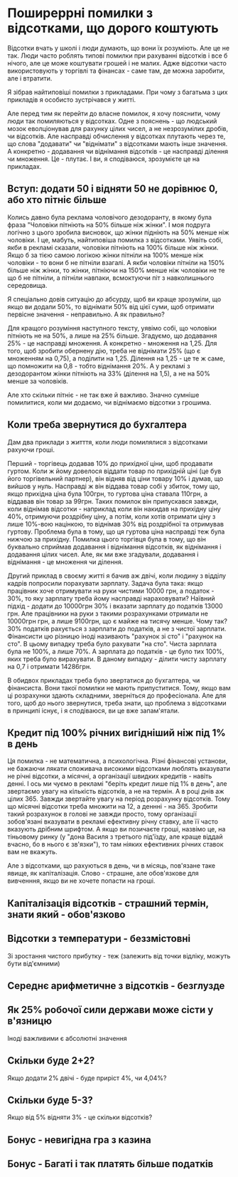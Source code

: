 # Поширеррні помилки з відсотками, що дорого коштують

Відсотки вчать у школі і люди думають, що вони їх розуміють. Але це не так. Люди часто роблять типові помилки при рахуванні відсотків і все б нічого, але це може коштувати грошей і не малих. Адже відсотки часто використовують у торгівлі та фінансах - саме там, де можна заробити, але і втратити.

Я зібрав найтиповіші помилки з прикладами. При чому з багатьма з цих прикладів я особисто зустрічався у житті.

Але перед тим як перейти до власне помилок, я хочу пояснити, чому люди так помиляються у відсотках. Одне з пояснень - що людський мозок еволціонував для рахунку цілих чисел, а не незрозумілих дробів, чи відсотків. Але насправді обчислення у відсотках плутають через те, що слова "додавати" чи "віднімати" з відсотками мають інше значення. А конкретно - додавання чи віднімання відсотків - це насправді ділення чи множення. Це - плутає. І ви, я сподіваюся, зрозумієте це на прикладах.

## Вступ: додати 50 і відняти 50 не дорівнює 0, або хто пітніє більше

Колись давно була реклама чоловічого дезодоранту, в якому була фраза "Чоловіки пітніють на 50% більше ніж жінки". І моя подруга логічно з цього зробила висновок, що жінки підніють на 50% менше ніж чоловіки. І це, мабуть, найтиповіша помилка з відсотками. Уявіть собі, якби в рекламі сказали, чоловіки пітніють на 100% більше ніж жінки. Якщо б за тією самою логікою жінки пітніли на 100% менше ніж чоловіки - то вони б не пітніли взагалі. А якби чоловіки пітніли на 150% більше ніж жінки, то жінки, пітніючи на 150% менше ніж чоловіки не те що б не пітніли, а пітніли навпаки, всмоктуючи піт з навколишнього середовища. 

Я спеціально довів ситуацію до абсурду, щоб ви краще зрозуміли, що якщо ви додали 50%, то віднімати 50% від цієї суми, щоб отримати первісне значення - неправильно. А як правильно?

Для кращого розуміння наступного тексту, уявімо собі, що чоловіки пітніють не на 50%, а лише на 25% більше. Згадуємо, що додавання 25% - це насправді множення. А конкретно - множення на 1,25.  Для того, щоб зробити обернену дію, треба не віднімати 25% (що є множенням на 0,75), а поділити на 1,25. Ділення на 1,25 - це те ж саме, що помножити на 0,8 - тобто віднімання 20%. А у рекламі з дезодорантом жінки пітніють на 33% (ділення на 1,5), а не на 50% менше за чоловіків.

Але хто скільки пітніє - не так вже й важливо. Значно сумніше помилитися, коли ми додаємо, чи віднімаємо відсотки з грошима.

## Коли треба звернутися до бухгалтера

Дам два приклади з житття, коли люди помилялися з відсотками рахуючи гроші. 

Перший - торгівець додавав 10% до прихідної ціни, щоб продавати гуртом. Коли ж йому довелося віддати товар по прихідній ціні (це був його торгівельний партнер), він відняв від ціни товару 10% і думав, що вийшов у нуль. Насправді ж він віддава товар собі у збиток, тому що, якщо прихідна ціна була 100грн, то гуртова ціна ставала 110грн, а віддавав він товар за 99грн. Таких помилок він припускався завжди, коли віднімав відсотки - наприклад коли він накидав на прихідну ціну 40%, отримуючи роздрібну ціну, а потім, коли хотів отримати ціну з лише 10%-вою націнкою, то віднімав 30% від роздрібної та отримував гуртову. Проблема була в тому, що ця гуртова ціна насправді теж була нижчою за прихідну. Помилка цього торгівця була в тому, що він буквально сприймав додавання і віднімання відсотків, як віднімання і додавання цілих чисел. Але, як ми вже згадували, додавання і віднімання - це множення чи ділення.

Другий приклад в своєму житті я бачив аж двічі, коли людину з відділу кадрів попросили порахувати зарплату. Задача була така: якщо працівник хоче отримувати на руки чистими 10000 грн, а податок - 30%, то яку зарплату треба йому насправді нараховувати? Наївний підхід - додати до 10000грн 30% і вказати зарплату до податків 13000 грн. Але працівники на руки з такими розрахунками отримали не 10000грн грн, а лише 9100грн, що є майже на тисячу менше. Чому так? 30% податків рахується з зарплати до податків, а не з чистої зарплати. Фінансисти цю різницю іноді називають "рахунок зі сто" і "рахунок на сто". В цьому випадку треба було рахувати "на сто". Чиста зарплата була не 100%, а лише 70%. А зарплата до податків - це було тих 100%, яких треба було вирахувати. В даному випадку - ділити чисту зарплату на 0,7 і отримати 14286грн.

В обидвох прикладах треба було звертатися до бухгалтера, чи фінансиста. Вони такої помилки не мають припуститися. Тому, якщо вам ці розрахунки здають складними, зверніться до професіонала. Але для того, щоб до нього звернутися, треба знати, що проблема з відсотками в принципі існує, і я сподіваюся, ви це вже запам'ятали.

## Кредит під 100% річних вигідніший ніж під 1% в день
 
Ця помилка - не математична, а психологічна. Різні фінансові установи, не бажаючи лякати споживача високими відсотками люблять вказувати не річні відсотки, а місячні, а організації швидких кредитів - навіть денні. І ось ми чуємо в рекламі "беріть кредит лише під 1% в день", але звертаємо увагу на кількість відсотків, а не на термін. А в році днів аж цілих 365. Завжди звертайте увагу на період розрахунку відсотків. Тому що місячні відсотки треба множити на 12, а деннні - на 365. Зробити такий розрахунок в голові не завжди просто, тому організації зобов'язані вказувати в рекламі ефективну річну ставку, але її часто вказують дрібним шрифтом. А якщо ви позичаєте гроші, назвімо це, на тіньовому ринку (у "дона Василя з третього під'їзду, але краще віддай вчасно, бо в нього є зв'язки"), то там ніяких ефективних річних ставок вам не вкажуть.

Але з відсотками, що рахуються в день, чи в місяць, пов'язане таке явище, як капіталізація. Слово - страшне, але обов'язкове для вивченння, якщо ви не хочете попасти на гроші.
 
## Капіталізація відсотків - страшний термін, знати який - обов'язково

## Відсотки з температури - беззмістовні

Зі зростання чистого прибутку - теж (залежить від точки відліку, можуть бути від'ємними)

## Середнє арифметичне з відсотків - безглузде

## Як 25% робочої сили держави може сісти у в'язницю

Іноді важливими є абсолютні значення

## Скільки буде 2+2?

Якщо додати 2% двічі - буде приріст 4%, чи 4,04%?

## Скільки буде 5-3?

Якщо від 5% відняти 3% - це скільки відсотків?

## Бонус - невигідна гра з казина

## Бонус - Багаті і так платять більше податків


